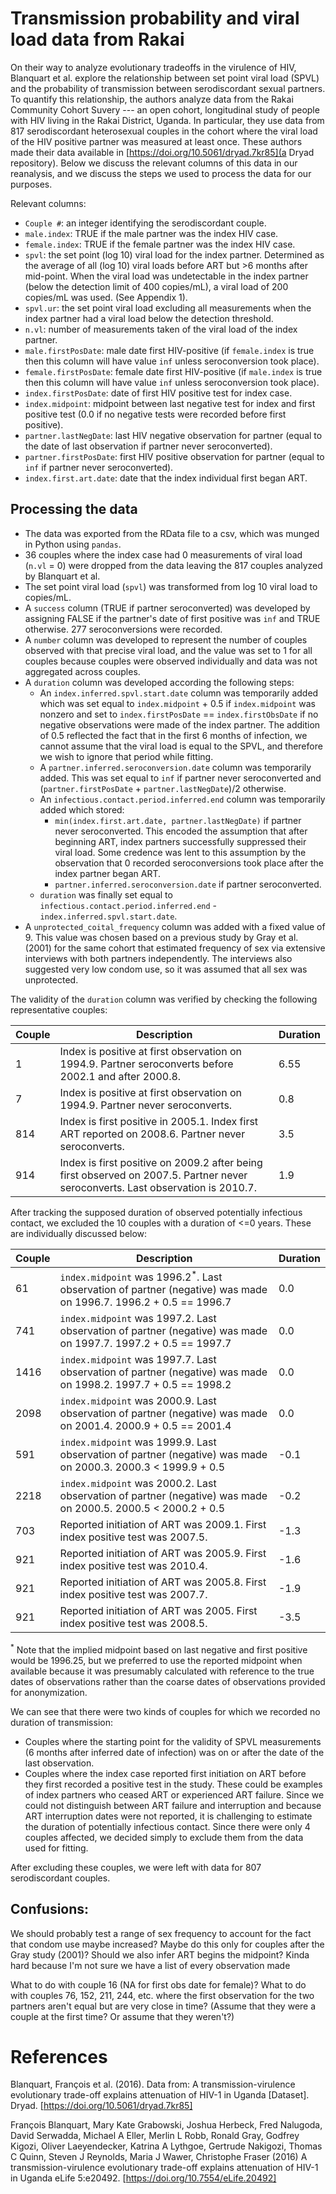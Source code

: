 # Transmission probability and viral load data from Rakai

On their way to analyze evolutionary tradeoffs in the virulence of HIV, Blanquart et al. explore the relationship between set point viral load (SPVL) and the probability of transmission between serodiscordant sexual partners. To quantify this relationship, the authors analyze data from the Rakai Community Cohort Suvery --- an open cohort, longitudinal study of people with HIV living in the Rakai District, Uganda. In particular, they use data from 817 serodiscordant heterosexual couples in the cohort where the viral load of the HIV positive partner was measured at least once. These authors made their data available in [https://doi.org/10.5061/dryad.7kr85](a Dryad repository). Below we discuss the relevant columns of this data in our reanalysis, and we discuss the steps we used to process the data for our purposes.

Relevant columns:
- `Couple #`: an integer identifying the serodiscordant couple.
- `male.index`: TRUE if the male partner was the index HIV case.
- `female.index`: TRUE if the female partner was the index HIV case.
- `spvl`: the set point (log 10) viral load for the index partner. Determined as the average of all (log 10) viral loads before ART but >6 months after mid-point. When the viral load was undetectable in the index partner (below the detection limit of 400 copies/mL), a viral load of 200 copies/mL was used. (See Appendix 1).
- `spvl.ur`: the set point viral load excluding all measurements when the index partner had a viral load below the detection threshold.
- `n.vl`: number of measurements taken of the viral load of the index partner.
- `male.firstPosDate`: male date first HIV-positive (if `female.index` is true then this column will have value `inf` unless seroconversion took place).
- `female.firstPosDate`: female date first HIV-positive (if `male.index` is true then this column will have value `inf` unless seroconversion took place).
- `index.firstPosDate`: date of first HIV positive test for index case.
- `index.midpoint`: midpoint between last negative test for index and first positive test (0.0 if no negative tests were recorded before first positive).
- `partner.lastNegDate`: last HIV negative observation for partner (equal to the date of last observation if partner never seroconverted).
- `partner.firstPosDate`: first HIV positive observation for partner (equal to `inf` if partner never seroconverted).
- `index.first.art.date`: date that the index individual first began ART.

## Processing the data

- The data was exported from the RData file to a csv, which was munged in Python using `pandas`.
- 36 couples where the index case had 0 measurements of viral load (`n.vl` = 0) were dropped from the data leaving the 817 couples analyzed by Blanquart et al.
- The set point viral load (`spvl`) was transformed from log 10 viral load to copies/mL.
- A `success` column (TRUE if partner seroconverted) was developed by assigning FALSE if the partner's date of first positive was `inf` and TRUE otherwise. 277 seroconversions were recorded.
- A `number` column was developed to represent the number of couples observed with that precise viral load, and the value was set to 1 for all couples because couples were observed individually and data was not aggregated across couples.
- A `duration` column was developed according the following steps:
  - An `index.inferred.spvl.start.date` column was temporarily added which was set equal to `index.midpoint` + 0.5 if `index.midpoint` was nonzero and set to `index.firstPosDate` == `index.firstObsDate` if no negative observations were made of the index partner. The addition of 0.5 reflected the fact that in the first 6 months of infection, we cannot assume that the viral load is equal to the SPVL, and therefore we wish to ignore that period while fitting.
  - A `partner.inferred.seroconversion.date` column was temporarily added. This was set equal to `inf` if partner never seroconverted and (`partner.firstPosDate` + `partner.lastNegDate`)/2 otherwise.
  - An `infectious.contact.period.inferred.end` column was temporarily added which stored:
      - `min(index.first.art.date, partner.lastNegDate)` if partner never seroconverted. This encoded the assumption that after beginning ART, index partners successfully suppressed their viral load. Some credence was lent to this assumption by the observation that 0 recorded seroconversions took place after the index partner began ART.
      - `partner.inferred.seroconversion.date` if partner seroconverted.
  - `duration` was finally set equal to `infectious.contact.period.inferred.end` - `index.inferred.spvl.start.date`.
- A `unprotected_coital_frequency` column was added with a fixed value of 9. This value was chosen based on a previous study by Gray et al. (2001) for the same cohort that estimated frequency of sex via extensive interviews with both partners independently. The interviews also suggested very low condom use, so it was assumed that all sex was unprotected.

The validity of the `duration` column was verified by checking the following representative couples:

| Couple  | Description | Duration |
| ------- | ------------- | ------ |
| 1       | Index is positive at first observation on 1994.9. Partner seroconverts before 2002.1 and after 2000.8. | 6.55 |
| 7       | Index is positive at first observation on 1994.9. Partner never seroconverts. | 0.8 | 
| 814     | Index is first positive in 2005.1. Index first ART reported on 2008.6. Partner never seroconverts. | 3.5 |
| 914     | Index is first positive on 2009.2 after being first observed on 2007.5. Partner never seroconverts. Last observation is 2010.7. | 1.9 |

After tracking the supposed duration of observed potentially infectious contact, we excluded the 10 couples with a duration of <=0 years. These are individually discussed below:

| Couple  | Description | Duration |
| ------- | ------------- | ------ |
| 61       | `index.midpoint` was 1996.2<sup>*</sup>. Last observation of partner (negative) was made on 1996.7. 1996.2 + 0.5 == 1996.7 | 0.0 |
| 741      | `index.midpoint` was 1997.2. Last observation of partner (negative) was made on 1997.7. 1997.2 + 0.5 == 1997.7 | 0.0 |
| 1416     | `index.midpoint` was 1997.7. Last observation of partner (negative) was made on 1998.2. 1997.7 + 0.5 == 1998.2 | 0.0 |
| 2098     | `index.midpoint` was 2000.9. Last observation of partner (negative) was made on 2001.4. 2000.9 + 0.5 == 2001.4 | 0.0 |
| 591      | `index.midpoint` was 1999.9. Last observation of partner (negative) was made on 2000.3. 2000.3 < 1999.9 + 0.5 | -0.1 |
| 2218      | `index.midpoint` was 2000.2. Last observation of partner (negative) was made on 2000.5. 2000.5 < 2000.2 + 0.5 | -0.2 |
| 703      | Reported initiation of ART was 2009.1. First index positive test was 2007.5. | -1.3 |
| 921      | Reported initiation of ART was 2005.9. First index positive test was 2010.4. | -1.6 |
| 921      | Reported initiation of ART was 2005.8. First index positive test was 2007.7. | -1.9 |
| 921      | Reported initiation of ART was 2005. First index positive test was 2008.5. | -3.5 |

<sup>*</sup> Note that the implied midpoint based on last negative and first positive would be 1996.25, but we preferred to use the reported midpoint when available because it was presumably calculated with reference to the true dates of observations rather than the coarse dates of observations provided for anonymization.

We can see that there were two kinds of couples for which we recorded no duration of transmission:
- Couples where the starting point for the validity of SPVL measurements (6 months after inferred date of infection) was on or after the date of the last observation.
- Couples where the index case reported first initiation on ART before they first recorded a positive test in the study. These could be examples of index partners who ceased ART or experienced ART failure. Since we could not distinguish between ART failure and interruption and because ART interruption dates were not reported, it is challenging to estimate the duration of potentially infectious contact. Since there were only 4 couples affected, we decided simply to exclude them from the data used for fitting.

After excluding these couples, we were left with data for 807 serodiscordant couples.

## Confusions:

We should probably test a range of sex frequency to account for the fact that condom use maybe increased? Maybe do this only for couples after the Gray study (2001)?
Should we also infer ART begins the midpoint? Kinda hard because I'm not sure we have a list of every observation made

What to do with couple 16 (NA for first obs date for female)?
What to do with couples 76, 152, 211, 244, etc. where the first observation for the two partners aren't equal but are very close in time? (Assume that they were a couple at the first time? Or assume that they weren't?)

# References

Blanquart, François et al. (2016). Data from: A transmission-virulence evolutionary trade-off explains attenuation of HIV-1 in Uganda \[Dataset\]. Dryad. [https://doi.org/10.5061/dryad.7kr85]

François Blanquart, Mary Kate Grabowski, Joshua Herbeck, Fred Nalugoda, David Serwadda, Michael A Eller, Merlin L Robb, Ronald Gray, Godfrey Kigozi, Oliver Laeyendecker, Katrina A Lythgoe, Gertrude Nakigozi, Thomas C Quinn, Steven J Reynolds, Maria J Wawer, Christophe Fraser (2016) A transmission-virulence evolutionary trade-off explains attenuation of HIV-1 in Uganda eLife 5:e20492. [https://doi.org/10.7554/eLife.20492]
    